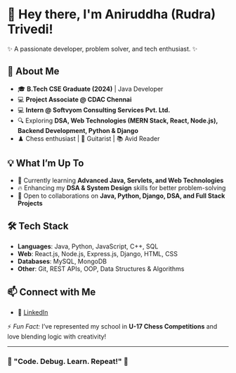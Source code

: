 # 👋 Hey there, I'm Aniruddha (Rudra) Trivedi!  
✨ A passionate developer, problem solver, and tech enthusiast. ✨  

## 🚀 About Me  
- 🎓 **B.Tech CSE Graduate (2024)** | Java Developer  
- 💻 **Project Associate @ CDAC Chennai**  
- 💻 **Intern @ Softvyom Consulting Services Pvt. Ltd.**  
- 🔍 Exploring **DSA, Web Technologies (MERN Stack, React, Node.js), Backend Development, Python & Django**  
- ♟️ Chess enthusiast | 🎸 Guitarist | 📚 Avid Reader  

## 💡 What I’m Up To  
- 🌱 Currently learning **Advanced Java, Servlets, and Web Technologies**  
- 🔥 Enhancing my **DSA & System Design** skills for better problem-solving  
- 🤝 Open to collaborations on **Java, Python, Django, DSA, and Full Stack Projects**  

## 🛠️ Tech Stack  
- **Languages**: Java, Python, JavaScript, C++, SQL  
- **Web**: React.js, Node.js, Express.js, Django, HTML, CSS  
- **Databases**: MySQL, MongoDB  
- **Other**: Git, REST APIs, OOP, Data Structures & Algorithms  

## 📫 Connect with Me  
- 💼 [LinkedIn](https://www.linkedin.com/feed/)  

⚡ *Fun Fact:* I’ve represented my school in **U-17 Chess Competitions** and love blending logic with creativity!  

---  

### 🌟 "Code. Debug. Learn. Repeat!" 🌟

